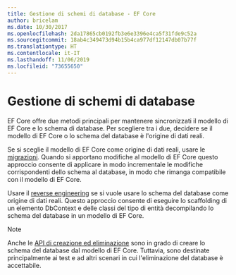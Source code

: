 ```yaml
---
title: Gestione di schemi di database - EF Core
author: bricelam
ms.date: 10/30/2017
ms.openlocfilehash: 2da17865cb0192fb3e6e3396e4ca5f31fde9c52a
ms.sourcegitcommit: 18ab4c349473d94b15b4ca977df12147db07b77f
ms.translationtype: HT
ms.contentlocale: it-IT
ms.lasthandoff: 11/06/2019
ms.locfileid: "73655650"
---
```

# <a name="managing-database-schemas"></a>Gestione di schemi di database

EF Core offre due metodi principali per mantenere sincronizzati il modello di EF Core e lo schema di database. Per scegliere tra i due, decidere se il modello di EF Core o lo schema del database è l'origine di dati reali.

Se si sceglie il modello di EF Core come origine di dati reali, usare le [migrazioni][1]. Quando si apportano modifiche al modello di EF Core questo approccio consente di applicare in modo incrementale le modifiche corrispondenti dello schema al database, in modo che rimanga compatibile con il modello di EF Core.

Usare il [reverse engineering][2] se si vuole usare lo schema del database come origine di dati reali. Questo approccio consente di eseguire lo scaffolding di un elemento DbContext e delle classi del tipo di entità decompilando lo schema del database in un modello di EF Core.

> [!NOTE]
> Anche le [API di creazione ed eliminazione][3] sono in grado di creare lo schema del database dal modello di EF Core. Tuttavia, sono destinate principalmente ai test e ad altri scenari in cui l'eliminazione del database è accettabile.


  [1]: migrations/index.md
  [2]: scaffolding.md
  [3]: ensure-created.md
